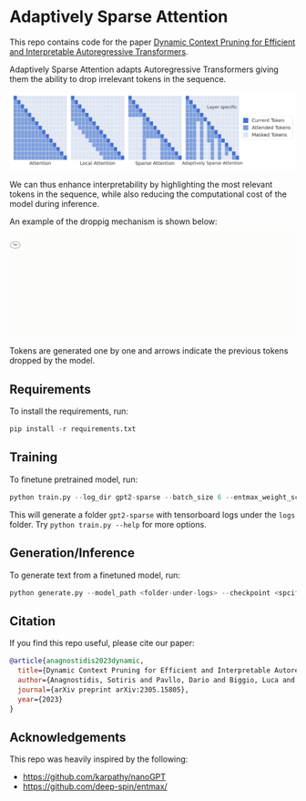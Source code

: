 # Adaptively Sparse Attention

This repo contains code for the paper [Dynamic Context Pruning for Efficient and Interpretable Autoregressive Transformers](https://arxiv.org/abs/2305.15805).

Adaptively Sparse Attention adapts Autoregressive Transformers giving them the ability to drop irrelevant tokens in the sequence.

<p align="center">
  <img src="assets/attention.png" width="650" />
</p>

We can thus enhance interpretability by highlighting the most relevant tokens in the sequence, while also reducing the computational cost of the model during inference.

An example of the droppig mechanism is shown below:


<p align="center">
  <img src="assets/dropping.gif" width="900" />
</p>


Tokens are generated one by one and arrows indicate the previous tokens dropped by the model.


## Requirements
To install the requirements, run:

```python
pip install -r requirements.txt
```

## Training
To finetune pretrained model, run:

```python
python train.py --log_dir gpt2-sparse --batch_size 6 --entmax_weight_scheduler cosine_1_8_25000 --sparse_attention true --pretrained gpt2 --int_n_embd 64
```

This will generate a folder `gpt2-sparse` with tensorboard logs under the `logs` folder. Try `python train.py --help` for more options.

## Generation/Inference
To generate text from a finetuned model, run:

```python
python generate.py --model_path <folder-under-logs> --checkpoint <spcify-checkpoint>
```

## Citation
If you find this repo useful, please cite our paper:

```bibtex
@article{anagnostidis2023dynamic,
  title={Dynamic Context Pruning for Efficient and Interpretable Autoregressive Transformers},
  author={Anagnostidis, Sotiris and Pavllo, Dario and Biggio, Luca and Noci, Lorenzo and Lucchi, Aurelien and Hoffmann, Thomas},
  journal={arXiv preprint arXiv:2305.15805},
  year={2023}
}
```

## Acknowledgements
This repo was heavily inspired by the following:

- https://github.com/karpathy/nanoGPT
- https://github.com/deep-spin/entmax/
